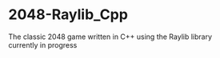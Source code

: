 # 2048-Raylib_Cpp

The classic 2048 game written in C++ using the Raylib library  
currently in progress
